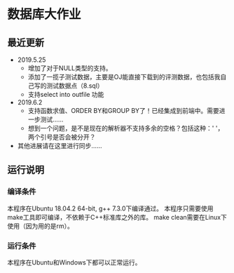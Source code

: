 # 数据库大作业

## 最近更新

- 2019.5.25  
  - 增加了对于NULL类型的支持。
  - 添加了一揽子测试数据，主要是OJ能直接下载到的评测数据，也包括我自己写的测试数据点（8.sql）
  - 支持select into outfile 功能
- 2019.6.2
  - 支持函数求值、ORDER BY和GROUP BY了！已经集成到前端中。需要进一步测试……
  - 想到一个问题，是不是现在的解析器不支持多余的空格？包括这种：' '，两个引号是否会被分开？
- 其他进展请在这里进行同步……

## 运行说明

### 编译条件

本程序在Ubuntu 18.04.2 64-bit, g++ 7.3.0下编译通过。
本程序只需要使用make工具即可编译，不依赖于C++标准库之外的库。
make clean需要在Linux下使用（因为用的是rm）。

### 运行条件

本程序在Ubuntu和Windows下都可以正常运行。
